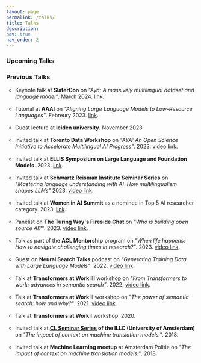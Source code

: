 ```yaml
---
layout: page
permalink: /talks/
title: Talks
description: 
nav: true
nav_order: 2
---
```




<section>
<h3>Upcoming Talks</h3>
<ul style="list-style-type:circle">



</ul>
</section>


<section>
<h3>Previous Talks</h3>
<ul style="list-style-type:circle">

<li style="padding-bottom: 16px;"> Keynote talk at <b>SlaterCon</b> on <i>"Aya: A massively multilingual dataset and language model"</i>. March 2024. <a href="https://slator.com/event/slatorcon-remote-march-2024/">link</a>. </li>

<li style="padding-bottom: 16px;"> Tutorial at <b>AAAI</b> on <i>"Aligning Large Language Models to Low-Resource Languages"</i>. Febreury 2023. <a href="https://aaai.org/aaai-conference/aaai-24-tutorial-and-lab-list/#tq11">link</a>. </li>

<li style="padding-bottom: 16px;"> Guest lecture at <b>leiden university</b>. November 2023. </li>

<li style="padding-bottom: 16px;"> Invited talk at <b>Toronto Data Workshop</b> on <i>"AYA: An Open Science Initiative to Accelerate Multilingual AI Progress"</i>. 2023. <a href="https://www.youtube.com/watch?v=kVOKtJ8ZTgI">video link</a>. </li>

<li style="padding-bottom: 16px;"> Invited talk at <b>ELLIS Symposium on Large Language and Foundation Models</b>. 2023. <a href="https://sites.google.com/view/ellisfms2023/">link</a>. </li>

<li style="padding-bottom: 16px;"> Invited talk at <b>Schwartz Reisman Institute Seminar Series</b> on <i>"Mastering language understanding with AI: How multilingualism shapes LLMs"</i> 2023. <a href="https://www.youtube.com/watch?v=qTR2J7sNXK8">video link</a>. </li>

<li style="padding-bottom: 16px;"> Invited talk at <b>Women in AI Summit</b> as a nominee in Top 5 AI researcher category. 2023. <a href="https://womeninai.nl/2023/11/08/wai-summit-top-5-award-nominees/">link</a>. </li>

<li style="padding-bottom: 16px;"> Panelist on <b>The Turing Way's Fireside Chat</b> on <i>"Who is building open source AI?"</i>. 2023. <a href="https://www.youtube.com/watch?v=e8EBI1ocxt4">video link</a>. </li>

<li style="padding-bottom: 16px;"> Talk as part of the <b>ACL Mentorship</b> program on <i>"When life happens: How to navigate challenging times in research?"</i>. 2023. <a href="https://www.youtube.com/watch?v=g59P3YiqRxU">video link</a>. </li>

<li style="padding-bottom: 16px;"> Guest on <b>Neural Search Talks</b> podcast on <i>"Generating Training Data with Large Language Models"</i>. 2022. <a href="https://www.youtube.com/watch?v=MlxZI_bFD8U&t=2350s">video link</a>.</li>

<li style="padding-bottom: 16px;"> Talk at <b>Transformers at Work III</b> workshop on <i>"From Transformers to work: advances in semantic search"</i>. 2022. <a href="https://www.youtube.com/watch?v=iHjiW0kRy3s&list=PLqoeA19j2q9iV3VIlmu2rk7r247zjvUM9&index=3&t=5s">video link</a>.</li>

<li style="padding-bottom: 16px;"> Talk at <b>Transformers at Work II</b> workshop on <i>"The power of semantic search: how and why?"</i>. 2021. <a href="https://www.youtube.com/watch?v=a6JVtQIJFD8&list=PLqoeA19j2q9iV3VIlmu2rk7r247zjvUM9&index=12">video link</a>.</li>

<li style="padding-bottom: 16px;"> Talk at <b>Transformers at Work I</b> workshop. 2020. </li>

<li style="padding-bottom: 16px;"> Invited talk at <b><a href="https://projects.illc.uva.nl/LaCo/CLS/">CL Seminar Series</a> of the ILLC (University of Amsterdam)</b> on <i>"The impact of context on machine translation models."</i>. 2018. </li>

<li style="padding-bottom: 16px;"> Invited talk at <b>Machine Learning meetup</b> at Amsterdam Politie on <i>"The impact of context on machine translation models."</i>. 2018. </li>

</ul>
</section>

